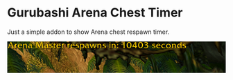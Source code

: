 # Gurubashi Arena Chest Timer

Just a simple addon to show Arena chest respawn timer.

![Screenshot of the timer](images/timer.png)
